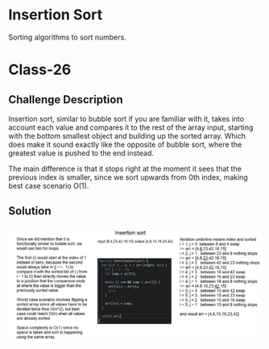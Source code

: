 # Insertion Sort 
Sorting algorithms to sort numbers.

# Class-26
## Challenge Description
Insertion sort, similar to bubble sort if you are familiar with it, takes into account each value and compares it to the rest of the array input, starting with the bottom smallest object and building up the sorted array. Which does make it sound exactly like the opposite of bubble sort, where the greatest value is pushed to the end instead.

The main difference is that it stops right at the moment it sees that the previous index is smaller, since we sort upwards from 0th index, making best case scenario O(1).

## Solution
![whiteboard](../../resources/whiteboard-class-26.png)